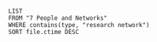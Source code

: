 
```dataview

LIST
FROM "7 People and Networks"
WHERE contains(type, "research network")
SORT file.ctime DESC

```

